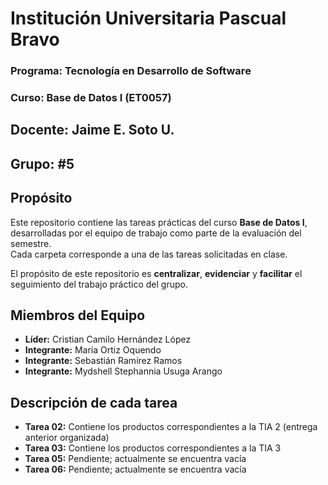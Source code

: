 # Institución Universitaria Pascual Bravo
### Programa: Tecnología en Desarrollo de Software
### Curso: Base de Datos I (ET0057)
## Docente: Jaime E. Soto U.
## Grupo: #5

## Propósito  
Este repositorio contiene las tareas prácticas del curso **Base de Datos I**, desarrolladas por el equipo de trabajo como parte de la evaluación del semestre.  
Cada carpeta corresponde a una de las tareas solicitadas en clase.

El propósito de este repositorio es **centralizar**, **evidenciar** y **facilitar** el seguimiento del trabajo práctico del grupo.

## Miembros del Equipo 
- **Líder:** Cristian Camilo Hernández López  
- **Integrante:** María Ortiz Oquendo  
- **Integrante:** Sebastián Ramírez Ramos  
- **Integrante:** Mydshell Stephannia Usuga Arango
  
## Descripción de cada tarea
- **Tarea 02:** Contiene los productos correspondientes a la TIA 2 (entrega anterior organizada) 
- **Tarea 03:** Contiene los productos correspondientes a la TIA 3  
- **Tarea 05:** Pendiente; actualmente se encuentra vacía
- **Tarea 06:** Pendiente; actualmente se encuentra vacía
